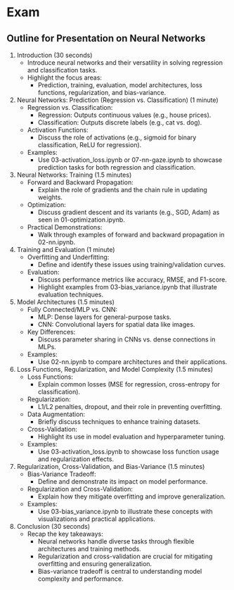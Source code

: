 # Exam

## Outline for Presentation on Neural Networks

1. Introduction (30 seconds)
    * Introduce neural networks and their versatility in solving regression and classification tasks.
    * Highlight the focus areas:
        * Prediction, training, evaluation, model architectures, loss functions, regularization, and bias-variance.
2. Neural Networks: Prediction (Regression vs. Classification) (1 minute)
    * Regression vs. Classification:
        * Regression: Outputs continuous values (e.g., house prices).
        * Classification: Outputs discrete labels (e.g., cat vs. dog).
    * Activation Functions:
        * Discuss the role of activations (e.g., sigmoid for binary classification, ReLU for regression).
    * Examples:
        * Use 03-activation_loss.ipynb or 07-nn-gaze.ipynb to showcase prediction tasks for both regression and classification.
3. Neural Networks: Training (1.5 minutes)
    * Forward and Backward Propagation:
        * Explain the role of gradients and the chain rule in updating weights.
    * Optimization:
        * Discuss gradient descent and its variants (e.g., SGD, Adam) as seen in 01-optimization.ipynb.
    * Practical Demonstrations:
        * Walk through examples of forward and backward propagation in 02-nn.ipynb.
4. Training and Evaluation (1 minute)
    * Overfitting and Underfitting:
        * Define and identify these issues using training/validation curves.
    * Evaluation:
        * Discuss performance metrics like accuracy, RMSE, and F1-score.
        * Highlight examples from 03-bias_variance.ipynb that illustrate evaluation techniques.
5. Model Architectures (1.5 minutes)
    * Fully Connected/MLP vs. CNN:
        * MLP: Dense layers for general-purpose tasks.
        * CNN: Convolutional layers for spatial data like images.
    * Key Differences:
        * Discuss parameter sharing in CNNs vs. dense connections in MLPs.
    * Examples:
        * Use 02-nn.ipynb to compare architectures and their applications.
6. Loss Functions, Regularization, and Model Complexity (1.5 minutes)
    * Loss Functions:
        * Explain common losses (MSE for regression, cross-entropy for classification).
    * Regularization:
        * L1/L2 penalties, dropout, and their role in preventing overfitting.
    * Data Augmentation:
        * Briefly discuss techniques to enhance training datasets.
    * Cross-Validation:
        * Highlight its use in model evaluation and hyperparameter tuning.
    * Examples:
        * Use 03-activation_loss.ipynb to showcase loss function usage and regularization effects.
7. Regularization, Cross-Validation, and Bias-Variance (1.5 minutes)
    * Bias-Variance Tradeoff:
        * Define and demonstrate its impact on model performance.
    * Regularization and Cross-Validation:
        * Explain how they mitigate overfitting and improve generalization.
    * Examples:
        * Use 03-bias_variance.ipynb to illustrate these concepts with visualizations and practical applications.
8. Conclusion (30 seconds)
    * Recap the key takeaways:
        * Neural networks handle diverse tasks through flexible architectures and training methods.
        * Regularization and cross-validation are crucial for mitigating overfitting and ensuring generalization.
        * Bias-variance tradeoff is central to understanding model complexity and performance.
